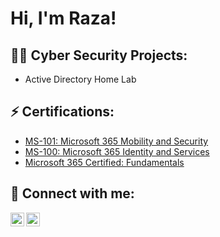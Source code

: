 <h1>Hi, I'm Raza! <br/>

<h2>👨‍💻 Cyber Security Projects:</h2>

- Active Directory Home Lab

<h2> ⚡ Certifications:</h2> 
  
- [MS-101: Microsoft 365 Mobility and Security](https://www.credly.com/earner/earned/badge/527b7a1f-8b43-47a6-b17f-28afe030e27f)
- [MS-100: Microsoft 365 Identity and Services](https://www.credly.com/earner/earned/badge/7aca3c9f-2e3f-46fd-b0d2-80995150a318)
- [Microsoft 365 Certified: Fundamentals](https://www.credly.com/badges/adc2a624-0422-47b3-a9b7-efa3c5740018/public_url)
  
<h2> 🤳 Connect with me:</h2>

[<img align="left" alt="RazaShaikh | LinkedIn" width="22px" src="https://cdn.jsdelivr.net/npm/simple-icons@v3/icons/linkedin.svg" />][linkedin]
[<img align="left" alt="RazaShaikh | Instagram" width="22px" src="https://cdn.jsdelivr.net/npm/simple-icons@v3/icons/instagram.svg" />][instagram]

[instagram]: https://www.instagram.com/iraza_shaikh/
[linkedin]: https://www.linkedin.com/in/irazashaikh/
